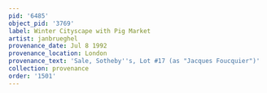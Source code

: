 ```yaml
---
pid: '6485'
object_pid: '3769'
label: Winter Cityscape with Pig Market
artist: janbrueghel
provenance_date: Jul 8 1992
provenance_location: London
provenance_text: 'Sale, Sotheby''s, Lot #17 (as "Jacques Foucquier")'
collection: provenance
order: '1501'
---
```

